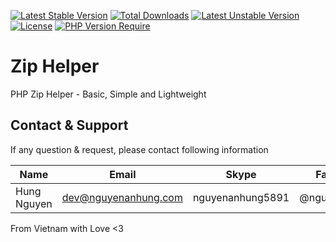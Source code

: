 [![Latest Stable Version](http://poser.pugx.org/nguyenanhung/zip-helper/v)](https://packagist.org/packages/nguyenanhung/zip-helper) [![Total Downloads](http://poser.pugx.org/nguyenanhung/zip-helper/downloads)](https://packagist.org/packages/nguyenanhung/zip-helper) [![Latest Unstable Version](http://poser.pugx.org/nguyenanhung/zip-helper/v/unstable)](https://packagist.org/packages/nguyenanhung/zip-helper) [![License](http://poser.pugx.org/nguyenanhung/zip-helper/license)](https://packagist.org/packages/nguyenanhung/zip-helper) [![PHP Version Require](http://poser.pugx.org/nguyenanhung/zip-helper/require/php)](https://packagist.org/packages/nguyenanhung/zip-helper)

# Zip Helper

PHP Zip Helper - Basic, Simple and Lightweight

## Contact & Support

If any question & request, please contact following information

| Name        | Email                | Skype            | Facebook      |
| ----------- | -------------------- | ---------------- | ------------- |
| Hung Nguyen | dev@nguyenanhung.com | nguyenanhung5891 | @nguyenanhung |

From Vietnam with Love <3
